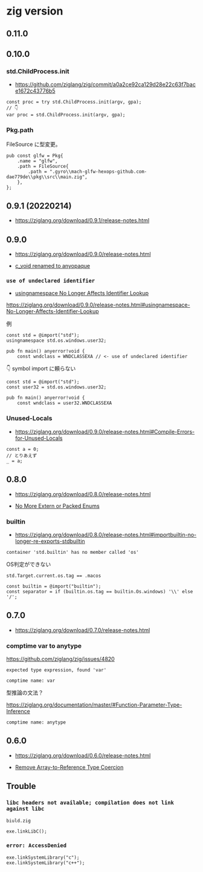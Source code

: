 # zig version

## 0.11.0


## 0.10.0

### std.ChildProcess.init

* https://github.com/ziglang/zig/commit/a0a2ce92ca129d28e22c63f7bace1672c43776b5

```zig
const proc = try std.ChildProcess.init(argv, gpa);
// 👇
var proc = std.ChildProcess.init(argv, gpa);
```

### Pkg.path

FileSource に型変更。

```zig
pub const glfw = Pkg{
    .name = "glfw",
    .path = FileSource{
        .path = ".gyro\\mach-glfw-hexops-github.com-dae779de\\pkg\\src\\main.zig",
    },
};
```

## 0.9.1 (20220214)

* https://ziglang.org/download/0.9.1/release-notes.html

## 0.9.0

* https://ziglang.org/download/0.9.0/release-notes.html

* [c_void renamed to anyopaque](https://ziglang.org/download/0.9.0/release-notes.html#c_void-renamed-to-anyopaque)

### `use of undeclared identifier`

* [usingnamespace No Longer Affects Identifier Lookup](https://ziglang.org/download/0.9.0/release-notes.html#usingnamespace-No-Longer-Affects-Identifier-Lookup)

https://ziglang.org/download/0.9.0/release-notes.html#usingnamespace-No-Longer-Affects-Identifier-Lookup

例

```zig
const std = @import("std");
usingnamespace std.os.windows.user32;

pub fn main() anyerror!void {
    const wndclass = WNDCLASSEXA // <- use of undeclared identifier
```

👇 symbol import に頼らない

```zig
const std = @import("std");
const user32 = std.os.windows.user32;

pub fn main() anyerror!void {
    const wndclass = user32.WNDCLASSEXA
```

### Unused-Locals

* https://ziglang.org/download/0.9.0/release-notes.html#Compile-Errors-for-Unused-Locals


```zig
const a = 0;
// とりあえず
_ = a;
```

## 0.8.0

* https://ziglang.org/download/0.8.0/release-notes.html

* [No More Extern or Packed Enums](https://ziglang.org/download/0.8.0/release-notes.html#No-More-Extern-or-Packed-Enums)

### builtin

* https://ziglang.org/download/0.8.0/release-notes.html#importbuiltin-no-longer-re-exports-stdbuiltin

`container 'std.builtin' has no member called 'os'`

OS判定ができない

```
std.Target.current.os.tag == .macos
```

```
const builtin = @import("builtin");
const separator = if (builtin.os.tag == builtin.Os.windows) '\\' else '/';
```

## 0.7.0

* https://ziglang.org/download/0.7.0/release-notes.html


### comptime var to anytype

https://github.com/ziglang/zig/issues/4820

`expected type expression, found 'var'`

```
comptime name: var
```

型推論の文法？

https://ziglang.org/documentation/master/#Function-Parameter-Type-Inference

```
comptime name: anytype
```

## 0.6.0

* https://ziglang.org/download/0.6.0/release-notes.html

* [Remove Array-to-Reference Type Coercion](https://ziglang.org/download/0.6.0/release-notes.html#Remove-Array-to-Reference-Type-Coercion)

## Trouble


### `libc headers not available; compilation does not link against libc`

`biuld.zig`

```zig
exe.linkLibC();
```

### `error: AccessDenied`

```zig
exe.linkSystemLibrary("c");
exe.linkSystemLibrary("c++");
```
